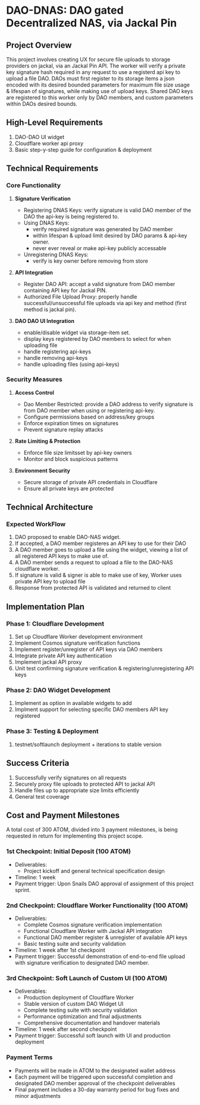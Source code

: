 
# DAO-DNAS: DAO gated Decentralized NAS, via Jackal Pin
<!-- Author: Returniflost, Discover Decentralization DAO DATE: 25/03/25 -->

## Project Overview
This project involves creating UX for secure file uploads to storage providers on jackal, via an Jackal Pin API. The worker will verify a private key signature hash required in any request to use a registerd api key to  upload a file DAO. DAOs must first register to its storage items a json encoded with its desired bounded parameters for maximum file size usage & lifespan of signatures, while making use of upload keys. Shared DAO keys are registered to this worker only by DAO members, and custom parameters within DAOs desired bounds.

## High-Level Requirements
1. DAO-DAO UI widget
2. Cloudflare worker api proxy 
3. Basic step-y-step guide for configuration & deployment

## Technical Requirements

### Core Functionality
1. **Signature Verification**
   - Registering DNAS Keys: verify signature is valid DAO member of the DAO the api-key is being registered to.
   - Using DNAS Keys: 
      - verify required  signature was generated by DAO member
      - within lifespan & upload limit desired by DAO params & api-key owner.
      - never ever reveal or make api-key publicly accessable
   - Unregistering DNAS Keys: 
      - verify is key owner before removing from store
      <!-- - each time DAO has member use shared key, check for any keys from any no-longer members -->

2. **API Integration**
   - Register DAO API: accept a valid signature from DAO member containing API key for Jackal PIN.
   - Authorized File Upload Proxy: properly handle successful/unsuccessful file uploads via api key and method (first method is jackal pin).
   <!-- - Pass through appropriate headers and authentication -->
   <!-- - Handle file streaming efficiently. -->

3. **DAO DAO UI Integration**
   - enable/disable widget via storage-item set.
   - display keys registered by DAO members to select for when uploading file
   - handle registering api-keys
   - handle removing api-keys 
   - handle uploading files (using api-keys) 

### Security Measures
1. **Access Control**
   - Dao Member Restricted: provide a DAO address to verify signature is from DAO member when using or registering api-key.
   - Configure permissions based on address/key groups
   - Enforce expiration times on signatures
   - Prevent signature replay attacks

2. **Rate Limiting & Protection**
   - Enforce file size limitsset by api-key owners
   - Monitor and block suspicious patterns

3. **Environment Security**
   - Secure storage of private API credentials in Cloudflare
   - Ensure all private keys are protected

## Technical Architecture
 
### Expected WorkFlow
1. DAO proposed to enable DAO-NAS widget.
2. If accepted, a DAO member registeres an API key to use for their DAO
3. A DAO member goes to upload a file using the widget, viewing a list of all registered API keys to make use of.
4. A DAO member sends a request to upload a file to the DAO-NAS cloudflare worker.
5. If signature is valid & signer  is able to make use of key, Worker uses private API key to upload file
6. Response from protected API is validated and returned to client

## Implementation Plan

### Phase 1: Cloudflare Development
1. Set up Cloudflare Worker development environment
2. Implement Cosmos signature verification functions
3. Implement register/unregister of API keys via DAO members
4. Integrate private API key authentication
5. Implement jackal API proxy 
6. Unit test confirming signature verification & registering/unregistering API keys

### Phase 2: DAO Widget Development 
1. Implement as option in available widgets to add
2. Implment support for selecting specific DAO members API key registered

### Phase 3: Testing & Deployment
1. testnet/softlaunch deployment + iterations to stable version
   
## Success Criteria
1. Successfully verify signatures on all requests
2. Securely proxy file uploads to protected API to jackal API
3. Handle files up to appropriate size limits efficiently
4. General test coverage 
 
## Cost and Payment Milestones
A total cost of 300 ATOM, divided into 3 payment milestones, is being requested in return for implementing this project scope.

### 1st Checkpoint: Initial Deposit (100 ATOM)
- Deliverables:
  - Project kickoff and general technical specification design
- Timeline: 1 week
- Payment trigger: Upon Snails DAO approval of assignment of this project sprint.

### 2nd Checkpoint: Cloudflare Worker Functionality (100 ATOM)
- Deliverables:
  - Complete Cosmos signature verification implementation
  - Functional Cloudflare Worker with Jackal API integration
  - Functional DAO member register & unregister of available API keys
  - Basic testing suite and security validation
- Timeline: 1 week after 1st checkpoint
- Payment trigger: Successful demonstration of end-to-end file upload with signature verification to designated DAO member.

### 3rd Checkpoint: Soft Launch of Custom UI (100 ATOM)
- Deliverables:
  - Production deployment of Cloudflare Worker
  - Stable version of custom DAO Widget UI
  - Complete testing suite with security validation
  - Performance optimization and final adjustments
  - Comprehensive documentation and handover materials
- Timeline: 1 week after second checkpoint 
- Payment trigger: Successful soft launch with UI and production deployment

### Payment Terms
- Payments will be made in ATOM to the designated wallet address
- Each payment will be triggered upon successful completion and designated DAO member approval of the checkpoint deliverables
- Final payment includes a 30-day warranty period for bug fixes and minor adjustments